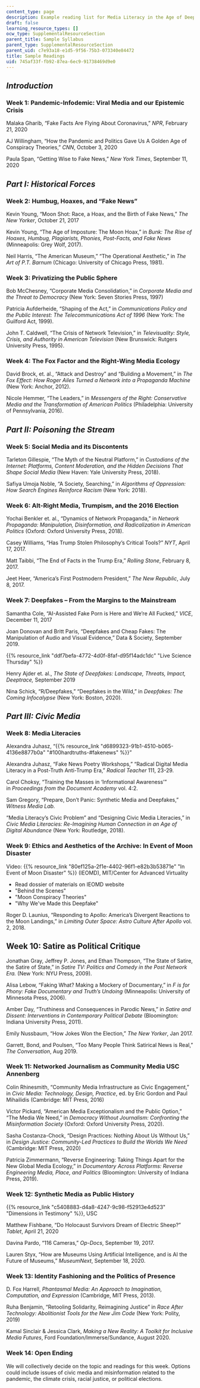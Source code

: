 ```yaml
---
content_type: page
description: Example reading list for Media Literacy in the Age of Deepfakes.
draft: false
learning_resource_types: []
ocw_type: SupplementalResourceSection
parent_title: Sample Syllabus
parent_type: SupplementalResourceSection
parent_uid: c7e93a18-e1d5-9f56-75b3-073340e84472
title: Sample Readings
uid: 745af33f-fb92-87ea-6ec9-91738469d9e0
---
```

## *Introduction*

### Week 1: Pandemic-Infodemic: Viral Media and our Epistemic Crisis

Malaka Gharib, “Fake Facts Are Flying About Coronavirus,” *NPR*, February 21, 2020

AJ Willingham, “How the Pandemic and Politics Gave Us A Golden Age of Conspiracy Theories,” *CNN*, October 3, 2020

Paula Span, “Getting Wise to Fake News,” *New York Times*, September 11, 2020

## *Part I: Historical Forces*

### Week 2: Humbug, Hoaxes, and “Fake News”

Kevin Young, “Moon Shot: Race, a Hoax, and the Birth of Fake News,” *The New Yorker*, October 21, 2017

Kevin Young, “The Age of Imposture: The Moon Hoax,” in *Bunk: The Rise of Hoaxes, Humbug, Plagiarists, Phonies, Post-Facts, and Fake News* (Minneapolis: Grey Wolf, 2017).

Neil Harris, “The American Museum,” “The Operational Aesthetic,” in *The Art of P.T. Barnum* (Chicago: University of Chicago Press, 1981).

### Week 3: Privatizing the Public Sphere

Bob McChesney, “Corporate Media Consolidation,” in *Corporate Media and the Threat to Democracy* (New York: Seven Stories Press, 1997)

Patricia Aufderheide, “Shaping of the Act,” in *Communications Policy and the Public Interest: The Telecommunications Act of 1996* (New York: The Guilford Act, 1999).

John T. Caldwell, “The Crisis of Network Television,” in *Televisuality: Style, Crisis, and Authority in American Television* (New Brunswick: Rutgers University Press, 1995).

### Week 4: The Fox Factor and the Right-Wing Media Ecology

David Brock, et. al., “Attack and Destroy” and “Building a Movement,” in *The Fox Effect: How Roger Ailes Turned a Network into a Propaganda Machine* (New York: Anchor, 2012).

Nicole Hemmer, “The Leaders,” in *Messengers of the Right: Conservative Media and the Transformation of American Politics* (Philadelphia: University of Pennsylvania, 2016).

## *Part II: Poisoning the Stream*

### Week 5: Social Media and its Discontents

Tarleton Gillespie, “The Myth of the Neutral Platform,” in *Custodians of the Internet: Platforms, Content Moderation, and the Hidden Decisions That Shape Social Media* (New Haven: Yale University Press, 2018).

Safiya Umoja Noble, “A Society, Searching,” in *Algorithms of Oppression: How Search Engines Reinforce Racism* (New York: 2018). 

### Week 6: Alt-Right Media, Trumpism, and the 2016 Election

Yochai Benkler et. al., “Dynamics of Network Propaganda,” in *Network Propaganda: Manipulation, Disinformation, and Radicalization in American Politics* (Oxford: Oxford University Press, 2018).

Casey Williams, “Has Trump Stolen Philosophy’s Critical Tools?” *NYT*, April 17, 2017.

Matt Taibbi, “The End of Facts in the Trump Era,” *Rolling Stone*, February 8, 2017.

Jeet Heer, “America’s First Postmodern President,” *The New Republic*, July 8, 2017.

### Week 7: Deepfakes – From the Margins to the Mainstream

Samantha Cole, “AI-Assisted Fake Porn is Here and We’re All Fucked,” *VICE*, December 11, 2017

Joan Donovan and Britt Paris, “Deepfakes and Cheap Fakes: The Manipulation of Audio and Visual Evidence,” Data & Society, September 2019.

{{% resource_link "ddf7befa-4772-4d0f-8faf-d95f14adc1dc" "Live Science Thursday" %}}

Henry Ajder et. al., *The State of Deepfakes: Landscape, Threats, Impact, Deeptrace,* September 2019

Nina Schick, “R/Deepfakes,” “Deepfakes in the Wild,” in *Deepfakes: The Coming Infocalypse* (New York: Boston, 2020).

## *Part III: Civic Media*

### Week 8: Media Literacies

Alexandra Juhasz, “{{% resource_link "d6899323-91b1-4510-b065-4136e8877b0a" "#100hardtruths-#fakenews" %}}”

Alexandra Juhasz, “Fake News Poetry Workshops,” “Radical Digital Media Literacy in a Post-Truth Anti-Trump Era,” *Radical Teacher* 111, 23-29.

Carol Choksy, “Training the Masses in ‘Informational Awareness’” in *Proceedings from the Document Academy* vol. 4:2.

Sam Gregory, “Prepare, Don’t Panic: Synthetic Media and Deepfakes,” *Witness Media Lab.*

“Media Literacy’s Civic Problem” and “Designing Civic Media Literacies,” in *Civic Media Literacies: Re-Imagining Human Connection in an Age of Digital Abundance* (New York: Routledge, 2018).

### Week 9: Ethics and Aesthetics of the Archive: In Event of Moon Disaster

Video: {{% resource_link "80ef125a-2f1e-4402-96f1-e82b3b53871e" "In Event of Moon Disaster" %}} (IEOMD), MIT/Center for Advanced Virtuality

- Read dossier of materials on IEOMD website
- "Behind the Scenes"
- "Moon Conspiracy Theories"
- "Why We've Made this Deepfake"

Roger D. Launius, “Responding to Apollo: America’s Divergent Reactions to the Moon Landings,” in *Limiting Outer Space: Astro Culture After Apollo* vol. 2, 2018.

## Week 10: Satire as Political Critique

Jonathan Gray, Jeffrey P. Jones, and Ethan Thompson, “The State of Satire, the Satire of State,” in *Satire TV: Politics and Comedy in the Post Network Era.* (New York: NYU Press, 2009).

Alisa Lebow, “Faking What? Making a Mockery of Documentary,” in *F is for Phony: Fake Documentary and Truth’s Undoing* (Minneapolis: University of Minnesota Press, 2006). 

Amber Day, “Truthiness and Consequences in Parodic News,” in *Satire and Dissent: Interventions in Contemporary Political Debate* (Bloomington: Indiana University Press, 2011).

Emily Nussbaum, “How Jokes Won the Election,” *The New Yorker*, Jan 2017.

Garrett, Bond, and Poulsen, “Too Many People Think Satirical News is Real,” *The Conversation*, Aug 2019.

### Week 11: Networked Journalism as Community Media USC Annenberg

Colin Rhinesmith, “Community Media Infrastructure as Civic Engagement,” in *Civic Media: Technology, Design, Practice*, ed. by Eric Gordon and Paul Mihailidis (Cambridge: MIT Press, 2016)

Victor Pickard, “American Media Exceptionalism and the Public Option,” “The Media We Need,” in *Democracy Without Journalism: Confronting the Misinformation Society* (Oxford: Oxford University Press, 2020).

Sasha Costanza-Chock, “Design Practices: Nothing About Us Without Us,” in *Design Justice: Community-Led Practices to Build the Worlds We Need* (Cambridge: MIT Press, 2020)

Patricia Zimmermann, “Reverse Engineering: Taking Things Apart for the New Global Media Ecology,” in *Documentary Across Platforms: Reverse Engineering Media, Place, and Politics* (Bloomington: University of Indiana Press, 2019).

### Week 12: Synthetic Media as Public History

{{% resource_link "c5408883-d4a8-4247-9c98-f52913e4d523" "Dimensions in Testimony" %}}, USC

Matthew Fishbane, “Do Holocaust Survivors Dream of Electric Sheep?” *Tablet*, April 21, 2020

Davina Pardo, “116 Cameras,” *Op-Docs*, September 19, 2017.

Lauren Styx, “How are Museums Using Artificial Intelligence, and is AI the Future of Museums,” *MuseumNext*, September 18, 2020.

### Week 13: Identity Fashioning and the Politics of Presence

D. Fox Harrell, *Phantasmal Media: An Approach to Imagination, Computation, and Expression* (Cambridge, MIT Press, 2013).

Ruha Benjamin, “Retooling Solidarity, Reimagining Justice” in *Race After Technology: Abolitionist Tools for the New Jim Code* (New York: Polity, 2019)

Kamal Sinclair & Jessica Clark, *Making a New Reality: A Toolkit for Inclusive Media Futures*, Ford Foundation/Immerse/Sundance, August 2020. 

### Week 14: Open Ending

We will collectively decide on the topic and readings for this week. Options could include issues of civic media and misinformation related to the pandemic, the climate crisis, racial justice, or political elections.